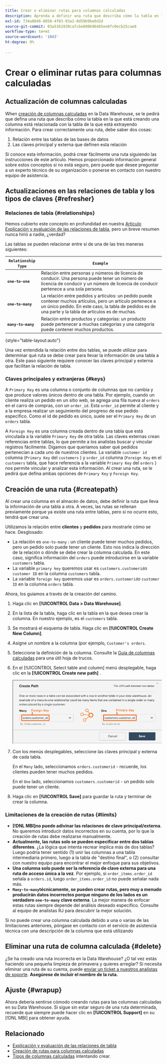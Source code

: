 ```yaml
---
title: Crear o eliminar rutas para columnas calculadas
description: Aprenda a definir una ruta que describa cómo la tabla en la que está creando una columna está relacionada con la tabla de la que está extrayendo información.
exl-id: 734a8046-8058-4f03-93a2-8d59b9be6d2d
source-git-commit: 03a5161930cafcbe600b96465ee0fc0ecb25cae8
workflow-type: tm+mt
source-wordcount: '1043'
ht-degree: 0%

---
```


# Crear o eliminar rutas para columnas calculadas

## Actualización de columnas calculadas

When [creación de columnas calculadas](../data-warehouse-mgr/creating-calculated-columns.md) en la Data Warehouse, se le pedirá que defina una ruta que describa cómo la tabla en la que está creando una columna está relacionada con la tabla de la que está extrayendo información. Para crear correctamente una ruta, debe saber dos cosas:

1. Relación entre las tablas de las bases de datos
1. Las claves principal y externa que definen esta relación

Si conoce esta información, podrá crear fácilmente una ruta siguiendo las instrucciones de este artículo. Hemos proporcionado información general sobre estos conceptos si no está seguro, pero puede que desee preguntar a un experto técnico de su organización o ponerse en contacto con nuestro equipo de asistencia.

## Actualizaciones en las relaciones de tabla y los tipos de claves {#refresher}

### Relaciones de tabla {#relationships}

Hemos cubierto este concepto en profundidad en nuestra [Artículo Explicación y evaluación de las relaciones de tabla](../../data-analyst/data-warehouse-mgr/table-relationships.md), pero un breve resumen nunca hirió a nadie, ¿verdad?

Las tablas se pueden relacionar entre sí de una de las tres maneras siguientes:

| **`Relationship Type`** | **`Example`** |
|-----|-----|
| **`one-to-one`** | Relación entre personas y números de licencia de conducir. Una persona puede tener un número de licencia de conducir y un número de licencia de conducir pertenece a una sola persona. |
| **`one-to-many`** | La relación entre pedidos y artículos: un pedido puede contener muchos artículos, pero un artículo pertenece a un único pedido. En este caso, la tabla de pedidos es de una parte y la tabla de artículos es de muchas. |
| **`many-to-many`** | Relación entre productos y categorías: un producto puede pertenecer a muchas categorías y una categoría puede contener muchos productos. |

{style=&quot;table-layout:auto&quot;}

Una vez entendida la relación entre dos tablas, se puede utilizar para determinar qué ruta se debe crear para llevar la información de una tabla a otra. Este paso siguiente requiere conocer las claves principal y externa que facilitan la relación de tabla.

### Claves principales y extranjeras {#keys}

A `Primary Key` es una columna o conjunto de columnas que no cambia y que produce valores únicos dentro de una tabla. Por ejemplo, cuando un cliente realiza un pedido en un sitio web, se agrega una fila nueva al `orders` en el carro de compras, con un `order_id`. Esta `order_id` permite al cliente y a la empresa realizar un seguimiento del progreso de ese pedido específico. Como el id de pedido es único, suele ser el `Primary Key` de un `orders` tabla.

A `Foreign Key` es una columna creada dentro de una tabla que está vinculada a la variable `Primary Key` de otra tabla. Las claves externas crean referencias entre tablas, lo que permite a los analistas buscar y vincular registros fácilmente. Digamos que queríamos saber qué pedidos pertenecían a cada uno de nuestros clientes. La variable `customer id` columna (`Primary Key` del `customers` ) y `order_id` columna (`Foreign Key` en el `customers` tabla, que hace referencia a la variable `Primary Key` del `orders` ) nos permite vincular y analizar esta información. Al crear una ruta, se le pedirá que defina ambas opciones de `Primary Key` y `Foreign Key`.

## Creación de una ruta {#createpath}

Al crear una columna en el almacén de datos, debe definir la ruta que lleva la información de una tabla a otra. A veces, las rutas se rellenan previamente porque ya existe una ruta entre tablas, pero si no ocurre esto, tendrá que crear una.

Utilizamos la relación entre **clientes** y **pedidos** para mostrarle cómo se hace. Desglosado:

* La relación es `one-to-many` : un cliente puede tener muchos pedidos, pero un pedido solo puede tener un cliente. Esto nos indica la dirección de la relación o dónde se debe crear la columna calculada. En este caso, significa información del `orders` puede introducirse en la variable `customers` tabla.
* La variable `primary key` queremos usar es `customers.customerid`o `customer ID` en la columna `customers` tabla.
* La variable `foreign key` queremos usar es `orders.customerid`o `customer ID` en la columna `orders` tabla.

Ahora, los guiamos a través de la creación del camino.

1. Haga clic en **[!UICONTROL Data > Data Warehouse]**.
1. En la lista de la tabla, haga clic en la tabla en la que desea crear la columna. En nuestro ejemplo, es el `customers` tabla.
1. Se mostrará el esquema de tabla. Haga clic en **[!UICONTROL Create New Column]**.
1. Asigne un nombre a la columna (por ejemplo, `Customer's orders`.
1. Seleccione la definición de la columna. Consulte la [Guía de columnas calculadas](../data-warehouse-mgr/creating-calculated-columns.md) para una útil hoja de trucos.
1. En el [!UICONTROL Select table and column] menú desplegable, haga clic en la **[!UICONTROL Create new path]** .

   ![Creación de rutas para el modal de columnas calculadas](../../assets/Creating_Paths_modal.png)

1. Con los menús desplegables, seleccione las claves principal y externa de cada tabla.

   En el `Many` lado, seleccionamos `orders.customerid` - recuerde, los clientes pueden tener muchos pedidos.

   En el `One` lado, seleccionamos `customers.customerid` - un pedido solo puede tener un cliente.

1. Haga clic en **[!UICONTROL Save]** para guardar la ruta y terminar de crear la columna.

### Limitaciones de la creación de rutas {#limits}

* **[!DNL MBI]no puede adivinar las relaciones de clave principal/externa**. No queremos introducir datos incorrectos en su cuenta, por lo que la creación de rutas debe realizarse manualmente.
* **Actualmente, las rutas solo se pueden especificar entre dos tablas diferentes**. ¿La lógica que intenta recrear implica más de dos tablas? Luego podría tener sentido (1) unir las columnas a una tabla intermediaria primero, luego a la tabla de &quot;destino final&quot;, o (2) consultar con nuestro equipo para encontrar el mejor enfoque para sus objetivos.
* **Una columna solo puede ser la referencia de clave externa para una ruta de acceso única a la vez**. Por ejemplo, si `order_items.order_id` señala a `orders.id`, luego `order_items.order_id` no puede señalar nada más.
* **`Many-to-many`técnicamente, se pueden crear rutas, pero muy a menudo producirán datos incorrectos porque ninguno de los lados es un verdadero `one-to-many` clave externa**. La mejor manera de enfocar estas rutas siempre depende del análisis deseado específico. Consulte al equipo de analistas RJ para descubrir la mejor solución.

Si no puede crear una columna calculada debido a una o varias de las limitaciones anteriores, póngase en contacto con el servicio de asistencia técnica con una descripción de la columna que está utilizando

## Eliminar una ruta de columna calculada {#delete}

¿Se ha creado una ruta incorrecta en la Data Warehouse? ¿O tal vez estás haciendo una pequeña limpieza de primavera y quieres arreglar? Si necesita eliminar una ruta de su cuenta, puede [enviar un ticket a nuestros analistas de soporte](../../guide-overview.md). **Asegúrese de incluir el nombre de la ruta.**

## Ajuste {#wrapup}

Ahora debería sentirse cómodo creando rutas para las columnas calculadas en su Data Warehouse. Si sigue sin estar seguro de una ruta determinada, recuerde que siempre puede hacer clic en **[!UICONTROL Support]** en su [!DNL MBI] para obtener ayuda.

## Relacionado

* [Explicación y evaluación de las relaciones de tabla](../data-warehouse-mgr/table-relationships.md)
* [Creación de rutas para columnas calculadas](../data-warehouse-mgr/create-paths-calc-columns.md)
* [Tipos de columnas calculadas](../data-warehouse-mgr/calc-column-types.md) intentando crear.
